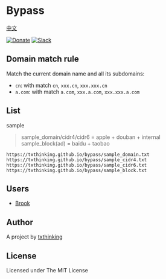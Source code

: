 # Bypass

[中文](README_zh.md)

[![Donate](https://img.shields.io/badge/Support-Donate-ff69b4.svg)](https://www.txthinking.com/opensource-support.html)
[![Slack](https://img.shields.io/badge/Join-Slack-ff69b4.svg)](https://docs.google.com/forms/d/e/1FAIpQLSdzMwPtDue3QoezXSKfhW88BXp57wkbDXnLaqokJqLeSWP9vQ/viewform)

## Domain match rule

Match the current domain name and all its subdomains:

* `cn`: with match `cn`, `xxx.cn`, `xxx.xxx.cn`<br/>
* `a.com`: with match `a.com`, `xxx.a.com`, `xxx.xxx.a.com`<br/>

## List


sample

> sample_domain/cidr4/cidr6 = apple + douban + internal<br/>
> sample_block(ad) = baidu + taobao

```
https://txthinking.github.io/bypass/sample_domain.txt
https://txthinking.github.io/bypass/sample_cidr4.txt
https://txthinking.github.io/bypass/sample_cidr6.txt
https://txthinking.github.io/bypass/sample_block.txt
```

## Users

* [Brook](https://github.com/txthinking/brook)

## Author

A project by [txthinking](https://www.txthinking.com)

## License

Licensed under The MIT License
